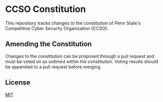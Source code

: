 # CCSO Constitution

This repository tracks changes to the constitution of Penn State's Competitive Cyber Security Organization (CCSO).

## Amending the Constitution

Changes to the constitution can be proposed through a pull request and must be voted on as outlined within the constitution. Voting results should be appended to a pull request before merging.

## License

[MIT](https://choosealicense.com/licenses/mit/)
